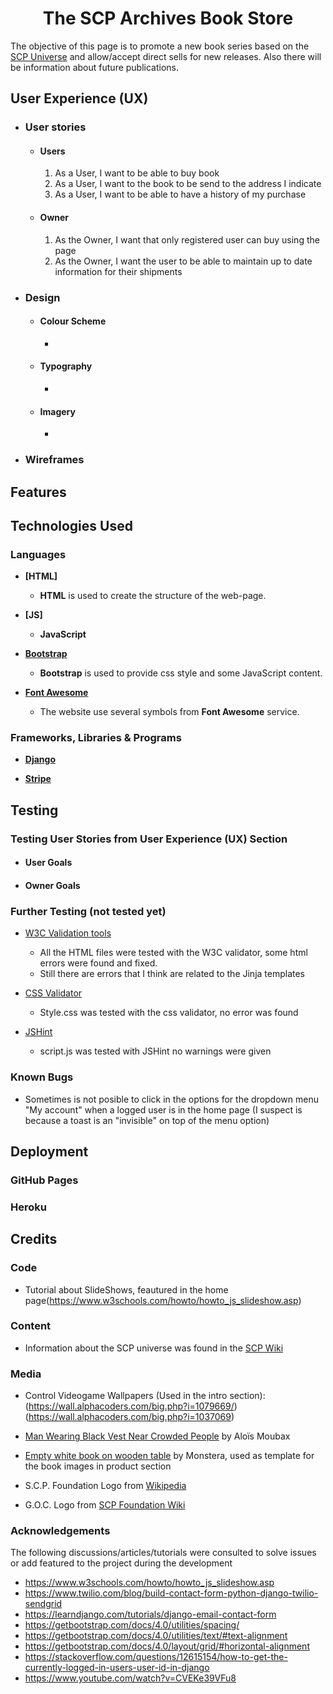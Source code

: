<h1 align="center">The SCP Archives Book Store</h1>

The objective of this page is to promote a new book series based on the [SCP Universe](https://scp-wiki.wikidot.com/) and allow/accept direct sells for new releases.
Also there will be information about future publications.


## User Experience (UX)

-   ### User stories

    -   #### Users

        1. As a User, I want to be able to buy book
        2. As a User, I want to the book to be send to the address I indicate
        3. As a User, I want to be able to have a history of my purchase
	
    -   #### Owner

        1. As the Owner, I want that only registered user can buy using the page
        2. As the Owner, I want the user to be able to maintain up to date information for their shipments


-   ### Design


    -   #### Colour Scheme
        -   
    -   #### Typography
        -   
    -   #### Imagery
        -   

*   ### Wireframes

    
## Features

## Technologies Used

### Languages

- **[HTML]**
	- **HTML** is used to create the structure of the web-page.

- **[JS]**
    - **JavaScript**

- **[Bootstrap](https://getbootstrap.com/)**
    - **Bootstrap** is used to provide css style and some JavaScript content.

- **[Font Awesome](https://fontawesome.com/)**
	- The website use several symbols from **Font Awesome** service.


### Frameworks, Libraries & Programs

- **[Django](https://www.djangoproject.com/)**

- **[Stripe](https://stripe.com/)**
	

## Testing


### Testing User Stories from User Experience (UX) Section

-   #### User Goals

    
-   #### Owner Goals

    
### Further Testing (not tested yet)

- [W3C Validation tools](https://validator.w3.org/)
   - All the HTML files were tested with the W3C validator, some html errors were found and fixed.
   - Still there are errors that I think are related to the Jinja templates

- [CSS Validator](https://jigsaw.w3.org/css-validator/)
   - Style.css was tested with the css validator, no error was found

- [JSHint](https://jshint.com/)
   - script.js was tested with JSHint no warnings were given


### Known Bugs

- Sometimes is not posible to click in the options for the dropdown menu "My account" when a logged user is in the home page (I suspect is because a toast is an "invisible" on top of the menu option)

## Deployment

### GitHub Pages

### Heroku


## Credits

### Code

- Tutorial about SlideShows, feautured in the home page(https://www.w3schools.com/howto/howto_js_slideshow.asp)

### Content

- Information about the SCP universe was found in the [SCP Wiki](https://scp-wiki.wikidot.com/)

### Media

- Control Videogame Wallpapers (Used in the intro section):
    (https://wall.alphacoders.com/big.php?i=1079669/)
    (https://wall.alphacoders.com/big.php?i=1037069)


- [Man Wearing Black Vest Near Crowded People](https://www.pexels.com/photo/man-wearing-black-vest-near-crowded-people-2348817/) by Aloïs Moubax

- [Empty white book on wooden table](https://www.pexels.com/photo/empty-white-book-on-wooden-table-6373289/) by Monstera, used as template for the book images in product section

- S.C.P. Foundation Logo from [Wikipedia](https://en.wikipedia.org/wiki/SCP_Foundation#/media/File:SCP_Foundation_(emblem).svg)

- G.O.C. Logo from [SCP Foundation Wiki](https://scp-wiki.wikidot.com/goc-hub-page)

### Acknowledgements

The following discussions/articles/tutorials were consulted to solve issues or add featured to the project during the development

- https://www.w3schools.com/howto/howto_js_slideshow.asp
- https://www.twilio.com/blog/build-contact-form-python-django-twilio-sendgrid
- https://learndjango.com/tutorials/django-email-contact-form
- https://getbootstrap.com/docs/4.0/utilities/spacing/
- https://getbootstrap.com/docs/4.0/utilities/text/#text-alignment
- https://getbootstrap.com/docs/4.0/layout/grid/#horizontal-alignment
- https://stackoverflow.com/questions/12615154/how-to-get-the-currently-logged-in-users-user-id-in-django
- https://www.youtube.com/watch?v=CVEKe39VFu8